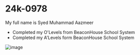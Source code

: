 # 24k-0978
My full name is Syed Muhammad Aazmeer
* Completed my O'Levels from BeaconHouse School System
* Completed my A'Levels form BeaconHouse School System
  
![image](https://github.com/user-attachments/assets/2abc0710-ad0d-4da5-82ce-19c3084f12ff)
